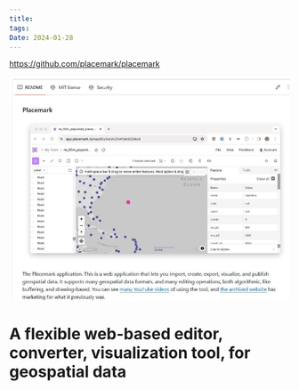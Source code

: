 ```yaml
---
title: 
tags: 
Date: 2024-01-28
---
```

<https://github.com/placemark/placemark>

![](../_asset/2024-01-28_placemarkEditor_image_1.jpg)

# A flexible web-based editor, converter, visualization tool, for geospatial data